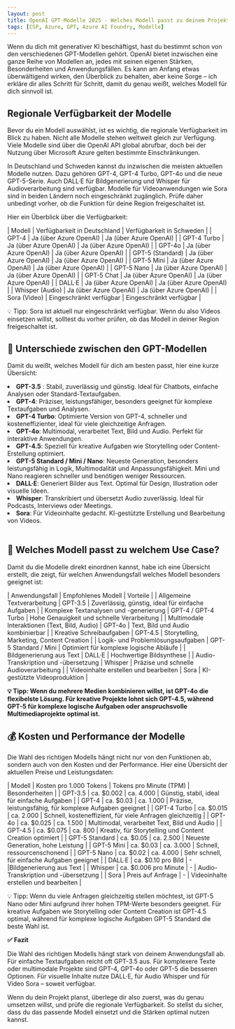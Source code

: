 ```yaml
---
layout: post
title: OpenAI GPT-Modelle 2025 - Welches Modell passt zu deinem Projekt?
tags: [CSP, Azure, GPT, Azure AI Foundry, Modelle]
---
```


Wenn du dich mit generativer KI beschäftigst, hast du bestimmt schon von den verschiedenen GPT-Modellen gehört. OpenAI bietet inzwischen eine ganze Reihe von Modellen an, jedes mit seinen eigenen Stärken, Besonderheiten und Anwendungsfällen. Es kann am Anfang etwas überwältigend wirken, den Überblick zu behalten, aber keine Sorge – ich erkläre dir alles Schritt für Schritt, damit du genau weißt, welches Modell für dich sinnvoll ist.<br>


## Regionale Verfügbarkeit der Modelle
Bevor du ein Modell auswählst, ist es wichtig, die regionale Verfügbarkeit im Blick zu haben. Nicht alle Modelle stehen weltweit gleich zur Verfügung. Viele Modelle sind über die OpenAI API global abrufbar, doch bei der Nutzung über Microsoft Azure gelten bestimmte Einschränkungen.

In Deutschland und Schweden kannst du inzwischen die meisten aktuellen Modelle nutzen. Dazu gehören GPT-4, GPT-4 Turbo, GPT-4o und die neue GPT-5-Serie. Auch DALL·E für Bildgenerierung und Whisper für Audioverarbeitung sind verfügbar. Modelle für Videoanwendungen wie Sora sind in beiden Ländern noch eingeschränkt zugänglich. Prüfe daher unbedingt vorher, ob die Funktion für deine Region freigeschaltet ist.


Hier ein Überblick über die Verfügbarkeit:

| Modell |	Verfügbarkeit in Deutschland |	Verfügbarkeit in Schweden |
| GPT-4 |	Ja (über Azure OpenAI) |	Ja (über Azure OpenAI) |
| GPT-4 Turbo | Ja (über Azure OpenAI) |	Ja (über Azure OpenAI) |
| GPT-4o | Ja (über Azure OpenAI) |	Ja (über Azure OpenAI) |
| GPT-5 (Standard) |	Ja (über Azure OpenAI) |	Ja (über Azure OpenAI) |
| GPT-5 Mini |	Ja (über Azure OpenAI) |	Ja (über Azure OpenAI) |
| GPT-5 Nano |	Ja (über Azure OpenAI) |	Ja (über Azure OpenAI) |
| GPT-5 Chat |	Ja (über Azure OpenAI) |	Ja (über Azure OpenAI) |
| DALL·E |	Ja (über Azure OpenAI) |	Ja (über Azure OpenAI) |
| Whisper (Audio) |	Ja (über Azure OpenAI) |	Ja (über Azure OpenAI) |
| Sora (Video) |	Eingeschränkt verfügbar |	Eingeschränkt verfügbar |

💡 Tipp: Sora ist aktuell nur eingeschränkt verfügbar. Wenn du also Videos einsetzen willst, solltest du vorher prüfen, ob das Modell in deiner Region freigeschaltet ist.<br>

## 🧠 Unterschiede zwischen den GPT-Modellen

Damit du weißt, welches Modell für dich am besten passt, hier eine kurze Übersicht:
**<li>GPT-3.5** : Stabil, zuverlässig und günstig. Ideal für Chatbots, einfache Analysen oder Standard-Textaufgaben.</li>
**<li>GPT-4**: Präziser, leistungsfähiger, besonders geeignet für komplexe Textaufgaben und Analysen.</li>
**<li>GPT-4 Turbo**: Optimierte Version von GPT-4, schneller und kosteneffizienter, ideal für viele gleichzeitige Anfragen.</li>
**<li>GPT-4o**: Multimodal, verarbeitet Text, Bild und Audio. Perfekt für interaktive Anwendungen.</li>
**<li>GPT-4.5**: Speziell für kreative Aufgaben wie Storytelling oder Content-Erstellung optimiert.</li>
**<li>GPT-5 Standard / Mini / Nano**: Neueste Generation, besonders leistungsfähig in Logik, Multimodalität und Anpassungsfähigkeit. Mini und Nano reagieren schneller und benötigen weniger Ressourcen.</li>
**<li>DALL·E**: Generiert Bilder aus Text. Optimal für Design, Illustration oder visuelle Ideen.</li>
**<li>Whisper**: Transkribiert und übersetzt Audio zuverlässig. Ideal für Podcasts, Interviews oder Meetings.</li>
**<li>Sora**: Für Videoinhalte gedacht. KI-gestützte Erstellung und Bearbeitung von Videos.</li><br>


## 🧩 Welches Modell passt zu welchem Use Case?
Damit du die Modelle direkt einordnen kannst, habe ich eine Übersicht erstellt, die zeigt, für welchen Anwendungsfall welches Modell besonders geeignet ist:

| Anwendungsfall |	Empfohlenes Modell |	Vorteile |
| Allgemeine Textverarbeitung | GPT-3.5 |	Zuverlässig, günstig, ideal für einfache Aufgaben |
| Komplexe Textanalysen und -generierung |	GPT-4 / GPT-4 Turbo |	Hohe Genauigkeit und schnelle Verarbeitung |
| Multimodale Interaktionen (Text, Bild, Audio) |	GPT-4o |	Text, Bild und Audio kombinierbar |
| Kreative Schreibaufgaben |	GPT-4.5 |	Storytelling, Marketing, Content Creation |
| Logik- und Problemlösungsaufgaben |	GPT-5 Standard / Mini |	Optimiert für komplexe logische Abläufe |
| Bildgenerierung aus Text |	DALL·E |	Hochwertige Bildsynthese |
| Audio-Transkription und -übersetzung |	Whisper |	Präzise und schnelle Audioverarbeitung |
| Videoinhalte erstellen und bearbeiten |	Sora |	KI-gestützte Videoproduktion |

**💡 Tipp: Wenn du mehrere Medien kombinieren willst, ist GPT-4o die flexibelste Lösung. Für kreative Projekte lohnt sich GPT-4.5, während GPT-5 für komplexe logische Aufgaben oder anspruchsvolle Multimediaprojekte optimal ist.**<br>

## 💰 Kosten und Performance der Modelle

Die Wahl des richtigen Modells hängt nicht nur von den Funktionen ab, sondern auch von den Kosten und der Performance. Hier eine Übersicht der aktuellen Preise und Leistungsdaten:

| Modell |	Kosten pro 1.000 Tokens |	Tokens pro Minute (TPM) |	Besonderheiten |
| GPT-3.5 |	ca. $0.002 |	ca. 4.000	| Günstig, stabil, ideal für einfache Aufgaben |
| GPT-4 |	ca. $0.03 |	ca. 1.000 |	Präzise, leistungsfähig, für komplexe Aufgaben geeignet |
| GPT-4 Turbo |	ca. $0.015 |	ca. 2.000 |	Schnell, kosteneffizient, für viele Anfragen gleichzeitig |
| GPT-4o |	ca. $0.025 |	ca. 1.500 |	Multimodal, verarbeitet Text, Bild und Audio |
| GPT-4.5 |	ca. $0.075 |	ca. 800 |	Kreativ, für Storytelling und Content Creation optimiert |
| GPT-5 Standard |	ca. $0.05 |	ca. 2.500 |	Neueste Generation, hohe Leistung |
| GPT-5 Mini |	ca. $0.03 |	ca. 3.000 |	Schnell, ressourcenschonend |
| GPT-5 Nano |	ca. $0.02 |	ca. 4.000 |	Sehr schnell, für einfache Aufgaben geeignet |
| DALL·E |	ca. $0.10 pro Bild  |	-	|Bildgenerierung aus Text |
| Whisper |	ca. $0.006 pro Minute  |	- |	Audio-Transkription und -übersetzung |
| Sora |	Preis auf Anfrage |	- |	Videoinhalte erstellen und bearbeiten |

💡 Tipp: Wenn du viele Anfragen gleichzeitig stellen möchtest, ist GPT-5 Nano oder Mini aufgrund ihrer hohen TPM-Werte besonders geeignet. Für kreative Aufgaben wie Storytelling oder Content Creation ist GPT-4.5 optimal, während für komplexe logische Aufgaben GPT-5 Standard die beste Wahl ist.<br>

**✅ Fazit**

Die Wahl des richtigen Modells hängt stark von deinem Anwendungsfall ab. Für einfache Textaufgaben reicht oft GPT-3.5 aus. Für komplexere Texte oder multimodale Projekte sind GPT-4, GPT-4o oder GPT-5 die besseren Optionen. Für visuelle Inhalte nutze DALL·E, für Audio Whisper und für Video Sora – soweit verfügbar.

Wenn du dein Projekt planst, überlege dir also zuerst, was du genau umsetzen willst, und prüfe die regionale Verfügbarkeit. So stellst du sicher, dass du das passende Modell einsetzt und die Stärken optimal nutzen kannst.
